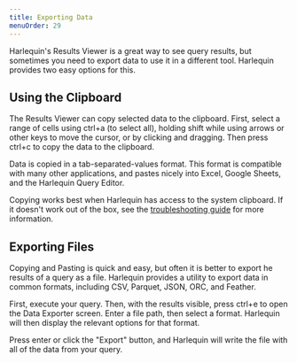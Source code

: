 ```yaml
---
title: Exporting Data
menuOrder: 29
---
```

<script>
    import Key from "$lib/components/key.svelte"
    import Tip from "$lib/components/tip.svelte"
    import Figure from "$lib/components/figure.svelte"
    import export_csv from "$lib/assets/docs/export-csv.png"
</script>

Harlequin's Results Viewer is a great way to see query results, but sometimes you need to export data to use it in a different tool. Harlequin provides two easy options for this.

## Using the Clipboard

The Results Viewer can copy selected data to the clipboard. First, select a range of cells using <Key>ctrl+a</Key> (to select all), holding <Key>shift</Key> while using arrows or other keys to move the cursor, or by clicking and dragging. Then press <Key>ctrl+c</Key> to copy the data to the clipboard.

Data is copied in a tab-separated-values format. This format is compatible with many other applications, and pastes nicely into Excel, Google Sheets, and the Harlequin Query Editor.

<Tip>Copying works best when Harlequin has access to the system clipboard. If it doesn't work out of the box, see the <a class="underline hover:decoration-green hover:decoration-4 hover:underline-offset-4" href="troubleshooting/copying-and-pasting">troubleshooting guide</a> for more information.</Tip>

## Exporting Files

Copying and Pasting is quick and easy, but often it is better to export he results of a query as a file. Harlequin provides a utility to export data in common formats, including CSV, Parquet, JSON, ORC, and Feather.

First, execute your query. Then, with the results visible, press <Key>ctrl+e</Key> to open the Data Exporter screen. Enter a file path, then select a format. Harlequin will then display the relevant options for that format. 

<Figure src={export_csv} alt="A screenshot of Harlequin's Data Exporter screen, after selecting the CSV format." caption="Adding a header row to a CSV export."></Figure>

Press <Key>enter</Key> or click the "Export" button, and Harlequin will write the file with all of the data from your query.